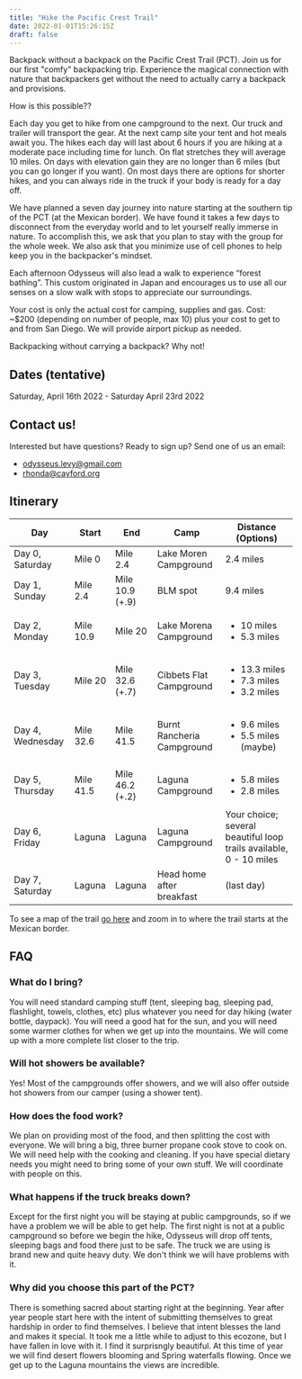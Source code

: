 ```yaml
---
title: "Hike the Pacific Crest Trail"
date: 2022-01-01T15:26:15Z
draft: false
---
```

Backpack without a backpack on the Pacific Crest Trail (PCT). Join us for our first "comfy" backpacking trip. Experience the magical connection with nature that backpackers get without the need to actually carry a backpack and provisions.

How is this possible??

Each day you get to hike from one campground to the next. Our truck and trailer will transport the gear. At the next camp site your tent and hot meals await you. The hikes each day will last about 6 hours if you are hiking at a moderate pace including time for lunch. On flat stretches they will average 10 miles. On days with elevation gain they are no longer than 6 miles (but you can go longer if you want). On most days there are options for shorter hikes, and you can always ride in the truck if your body is ready for a day off.

We have planned a seven day journey into nature starting at the southern tip of the PCT (at the Mexican border). We have found it takes a few days to disconnect from the everyday world and to let yourself really immerse in nature. To accomplish this, we ask that you plan to stay with the group for the whole week. We also ask that you minimize use of cell phones to help keep you in the backpacker's mindset.

Each afternoon Odysseus will also lead a walk to experience “forest bathing”. This custom originated in Japan and encourages us to use all our senses on a slow walk with stops to appreciate our surroundings.

Your cost is only the actual cost for camping, supplies and gas. Cost: ~$200 (depending on number of people, max 10) plus your cost to get to and from San Diego. We will provide airport pickup as needed.

Backpacking without carrying a backpack? Why not!

## Dates (tentative)

Saturday, April 16th 2022 - Saturday April 23rd 2022

## Contact us!

Interested but have questions? Ready to sign up? Send one of us an email:

* odysseus.levy@gmail.com
* rhonda@cayford.org

## Itinerary

| Day              | Start           | End             | Camp                      | Distance (Options) |
| ---------------- | --------------- | --------------- | ------------------------- | ------------------ |
| Day 0, Saturday  | Mile 0          | Mile 2.4        | Lake Moren Campground     | 2.4 miles |
| Day 1, Sunday    | Mile 2.4        | Mile 10.9 (+.9) | BLM spot                  | 9.4 miles |
| Day 2, Monday    | Mile 10.9       | Mile 20         | Lake Morena Campground    | <ul><li>10 miles</li><li>5.3 miles</li></ul> |
| Day 3, Tuesday   | Mile 20         | Mile 32.6 (+.7) | Cibbets Flat Campground   | <ul><li>13.3 miles</li><li>7.3 miles</li><li>3.2 miles</li></ul> |
| Day 4, Wednesday | Mile 32.6       | Mile 41.5       | Burnt Rancheria Campground| <ul><li>9.6 miles</li><li>5.5 miles (maybe)</li></ul> |
| Day 5, Thursday  | Mile 41.5       | Mile 46.2 (+.2) | Laguna Campground         | <ul><li>5.8 miles</li><li>2.8 miles</li></ul> |
| Day 6, Friday    | Laguna          | Laguna          | Laguna Campground         | Your choice; several beautiful loop trails available, 0 - 10 miles |
| Day 7, Saturday  | Laguna          | Laguna          | Head home after breakfast | (last day) |

To see a map of the trail [go here](https://pcta.maps.arcgis.com/apps/webappviewer/index.html?id=68255de6e25941f0a01a548ae63216b3) and zoom in to where the trail starts at the Mexican border.

## FAQ

### What do I bring?

You will need standard camping stuff (tent, sleeping bag, sleeping pad, flashlight, towels, clothes, etc) plus whatever you need for day hiking (water bottle, daypack). You will need a good hat for the sun, and you will need some warmer clothes for when we get up into the mountains. We will come up with a more complete list closer to the trip.

### Will hot showers be available?

Yes! Most of the campgrounds offer showers, and we will also offer outside hot showers from our camper (using a shower tent).

### How does the food work?

We plan on providing most of the food, and then splitting the cost with everyone. We will bring a big, three burner propane cook stove to cook on. We will need help with the cooking and cleaning. If you have special dietary needs you might need to bring some of your own stuff. We will coordinate with people on this.

### What happens if the truck breaks down?

Except for the first night you will be staying at public campgrounds, so if we have a problem we will be able to get help. The first night is not at a public campground so before we begin the hike, Odysseus will drop off tents, sleeping bags and food there just to be safe. The truck we are using is brand new and quite heavy duty. We don't think we will have problems with it.

### Why did you choose this part of the PCT?

There is something sacred about starting right at the beginning. Year after year people start here with the intent of submitting themselves to great hardship in order to find themselves. I believe that intent blesses the land and makes it special. It took me a little while to adjust to this ecozone, but I have fallen in love with it. I find it surprisngly beautiful. At this time of year we will find desert flowers blooming and Spring waterfalls flowing. Once we get up to the Laguna mountains the views are incredible.
